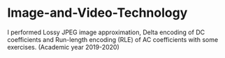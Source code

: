 # Image-and-Video-Technology
I performed Lossy JPEG image approximation, Delta encoding of DC coefficients and Run-length encoding (RLE) of AC coefficients with some exercises.
(Academic year 2019-2020)
